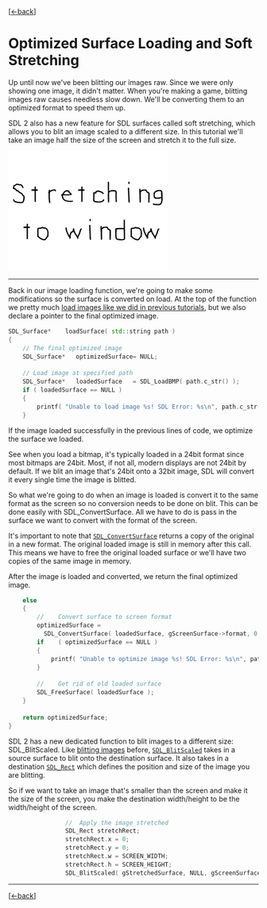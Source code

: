 [[<-back](../README.md)]

# Optimized Surface Loading and Soft Stretching

Up until now we've been blitting our images raw. Since we were only showing one image, it didn't matter. When you're making a game, blitting images raw causes needless slow down. We'll be converting them to an optimized format to speed them up.

SDL 2 also has a new feature for SDL surfaces called soft stretching, which allows you to blit an image scaled to a different size. In this tutorial we'll take an image half the size of the screen and stretch it to the full size.

![preview](./md/preview.png)

----

Back in our image loading function, we're going to make some modifications so the surface is converted on load. At the top of the function we pretty much [load images like we did in previous tutorials](../lesson-04/README.md), but we also declare a pointer to the final optimized image.

``` C++
SDL_Surface*    loadSurface( std::string path )
{
	// The final optimized image
	SDL_Surface*   optimizedSurface= NULL;

	// Load image at specified path
	SDL_Surface*   loadedSurface   = SDL_LoadBMP( path.c_str() );
	if ( loadedSurface == NULL )
	{
		printf( "Unable to load image %s! SDL Error: %s\n", path.c_str(), SDL_GetError() );
	}
```

If the image loaded successfully in the previous lines of code, we optimize the surface we loaded.

See when you load a bitmap, it's typically loaded in a 24bit format since most bitmaps are 24bit. Most, if not all, modern displays are not 24bit by default. If we blit an image that's 24bit onto a 32bit image, SDL will convert it every single time the image is blitted.

So what we're going to do when an image is loaded is convert it to the same format as the screen so no conversion needs to be done on blit. This can be done easily with SDL_ConvertSurface. All we have to do is pass in the surface we want to convert with the format of the screen.

It's important to note that [`SDL_ConvertSurface`](http://wiki.libsdl.org/SDL_ConvertSurface) returns a copy of the original in a new format. The original loaded image is still in memory after this call. This means we have to free the original loaded surface or we'll have two copies of the same image in memory.

After the image is loaded and converted, we return the final optimized image.

``` C++
	else
	{
		//    Convert surface to screen format
		optimizedSurface =
		  SDL_ConvertSurface( loadedSurface, gScreenSurface->format, 0 );
		if    ( optimizedSurface == NULL )
		{
			printf( "Unable to optimize image %s! SDL Error: %s\n", path.c_str(), SDL_GetError() );
		}

		//    Get rid of old loaded surface
		SDL_FreeSurface( loadedSurface );
	}

	return optimizedSurface;
}
```

SDL 2 has a new dedicated function to blit images to a different size: SDL_BlitScaled. Like [blitting images](../lesson-02/README.md) before, [`SDL_BlitScaled`](http://wiki.libsdl.org/SDL_BlitScaled) takes in a source surface to blit onto the destination surface. It also takes in a destination [`SDL_Rect`](http://wiki.libsdl.org/SDL_Rect) which defines the position and size of the image you are blitting.

So if we want to take an image that's smaller than the screen and make it the size of the screen, you make the destination width/height to be the width/height of the screen.

``` C++
				//  Apply the image stretched
				SDL_Rect stretchRect;
				stretchRect.x = 0;
				stretchRect.y = 0;
				stretchRect.w = SCREEN_WIDTH;
				stretchRect.h = SCREEN_HEIGHT;
				SDL_BlitScaled( gStretchedSurface, NULL, gScreenSurface, &stretchRect );
```

----

[[<-back](../README.md)]
